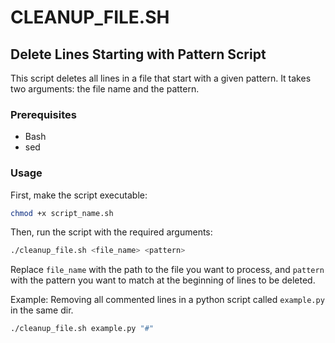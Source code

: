 # CLEANUP_FILE.SH

## Delete Lines Starting with Pattern Script

This script deletes all lines in a file that start with a given pattern. It takes two arguments: the file name and the pattern.

### Prerequisites

- Bash
- sed

### Usage

First, make the script executable:

```bash
chmod +x script_name.sh
```

Then, run the script with the required arguments:

```bash
./cleanup_file.sh <file_name> <pattern>
```
Replace ```file_name``` with the path to the file you want to process, and ```pattern``` with the pattern you want to match at the beginning of lines to be deleted.  

Example:
Removing all commented lines in a python script called ```example.py``` in the same dir.
```bash
./cleanup_file.sh example.py "#"
```


